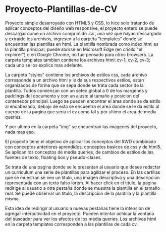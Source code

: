 # Proyecto-Plantillas-de-CV

Proyecto simple desarroyado con HTML5 y CSS, lo hice solo tratando de aplicar conceptos del diseño web responsive, el proyecto entero se puede descargar como un archivo comprimido .rar, una vez que hayan descargado y extraido los archivos, ingresen a la carpeta "templates" donde se encuentran las plantillas en html.
La plantilla nombrada como index.html es la plantilla principal, puede abrirse en Microsoft Edge (en criollo "el explorer") o en Google Chrome, no fue pensado para otros browsers. La carpeta templates tambien contiene los archivos html: cv-1, cv-2, cv-3; cada uno se los explico mas adelante.

La carpeta "styles" contiene los archivos de estilos css, cada archivo corresponde a un archivo html y le da sus respectivos estilos, estan organizados de forma que se sepa donde se trata cada sector de la plantilla. Todos comienzan con un seteo global a 0 de los margenes y paddings del documento y con un ajuste al tamaño y posicion del contenedor principal. Luego se pueden encontrar el area donde se da estilo al encabezado, debajo de esta se encuentra el area donde se le da estilo al cuerpo de la pagina que seria el cv como tal y por ultimo el area de media queries.

Y por ultimo en la carpeta "img" se encuentran las imagenes del proyecto, nada mas eso.

El proyecto tiene el objetivo de aplicar los conceptos del RWD combinado con conceptos anteriores aprendidos, conceptos basicos de css y de html5. Se aplican los conceptos de media queries, de cambios de estilos de las fuentes de texto, floating box y pseudo-clases.

Se trata de una pagina donde se le presentan al usuario que desee redactar un curriculum una serie de plantillas para agilizar el proceso. En las cartillas que se muestran se ven un titulo, una imagen descriptiva y una descripcion representada con un texto falso lorem. Al hacer click en el titulo, la pagina redirige al usuario a otra pestaña donde se muestra la plantilla en el tamaño real.
Se puede observar un titulo, la descripcion de la plantilla y la plantilla misma.

Esta idea de redirigir al usuario a nuevas pestañas tiene la intension de agregar interactividad en el proyecto.
Pueden intentar achicar la ventana del buscador para ver los efectos de los media queries.
Los archivos html en la carpeta templates corresponden a las plantillas de cada cv.

